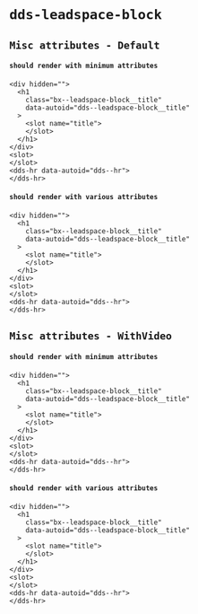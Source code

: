 # `dds-leadspace-block`

## `Misc attributes - Default`

####   `should render with minimum attributes`

```
<div hidden="">
  <h1
    class="bx--leadspace-block__title"
    data-autoid="dds--leadspace-block__title"
  >
    <slot name="title">
    </slot>
  </h1>
</div>
<slot>
</slot>
<dds-hr data-autoid="dds--hr">
</dds-hr>

```

####   `should render with various attributes`

```
<div hidden="">
  <h1
    class="bx--leadspace-block__title"
    data-autoid="dds--leadspace-block__title"
  >
    <slot name="title">
    </slot>
  </h1>
</div>
<slot>
</slot>
<dds-hr data-autoid="dds--hr">
</dds-hr>

```

## `Misc attributes - WithVideo`

####   `should render with minimum attributes`

```
<div hidden="">
  <h1
    class="bx--leadspace-block__title"
    data-autoid="dds--leadspace-block__title"
  >
    <slot name="title">
    </slot>
  </h1>
</div>
<slot>
</slot>
<dds-hr data-autoid="dds--hr">
</dds-hr>

```

####   `should render with various attributes`

```
<div hidden="">
  <h1
    class="bx--leadspace-block__title"
    data-autoid="dds--leadspace-block__title"
  >
    <slot name="title">
    </slot>
  </h1>
</div>
<slot>
</slot>
<dds-hr data-autoid="dds--hr">
</dds-hr>

```

